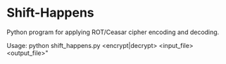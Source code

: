 # Shift-Happens

Python program for applying ROT/Ceasar cipher encoding and decoding.

Usage: python shift_happens.py <encrypt|decrypt> <shift> <input_file> <output_file>"
